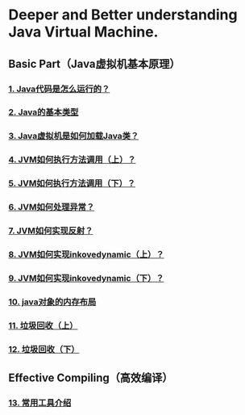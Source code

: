 # Deeper and Better understanding Java Virtual Machine.

## Basic Part（Java虚拟机基本原理）

### [1.  Java代码是怎么运行的？](basic/1.How-java-code-runs.md)

### [2.  Java的基本类型](basic/2.java-basic-type.md)

### [3.  Java虚拟机是如何加载Java类？](basic/3.how-jvm-load-classes.md)

### [4.  JVM如何执行方法调用（上）？](basic/4.how-jvm-execute-method-invocation.md)

### [5.  JVM如何执行方法调用（下）？](basic/5.how-jvm-execute-method-invocation.md)

### [6.  JVM如何处理异常？](basic/6.how-jvm-handle-exception.md)

### [7.  JVM如何实现反射？](basic/7.how-jvm-implement-reflection.md)

### [8.  JVM如何实现inkovedynamic（上）？](basic/8.how-jvm-implement-invokedynamic.md)

### [9.  JVM如何实现inkovedynamic（下）？](basic/9.how-jvm-implement-invokedynamic.md)

### [10.  java对象的内存布局](basic/10.memory-distribution-of-java-object.md)

### [11.  垃圾回收（上）](basic/11.garbage-collection.md)

### [12.  垃圾回收（下）](basic/12.garbage-collection.md)


## Effective Compiling（高效编译） 

### [13.  常用工具介绍](advanced/13.common-tools.md)
